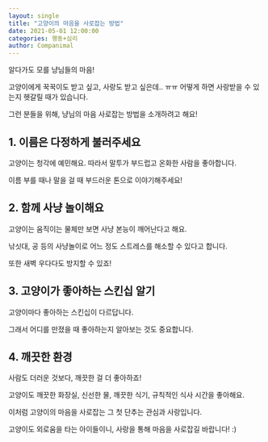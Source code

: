 ```yaml
---
layout: single
title: "고양이의 마음을 사로잡는 방법"
date: 2021-05-01 12:00:00
categories: 행동+심리
author: Companimal
---
```


알다가도 모를 냥님들의 마음!

고양이에게 꾹꾹이도 받고 싶고, 사랑도 받고 싶은데.. ㅠㅠ 어떻게 하면 사랑받을 수 있는지 헷갈릴 때가 있습니다.

그런 분들을 위해, 냥님의 마음 사로잡는 방법을 소개하려고 해요!

## 1. 이름은 다정하게 불러주세요

고양이는 청각에 예민해요. 따라서 말투가 부드럽고 온화한 사람을 좋아합니다.

이름 부를 때나 말을 걸 때 부드러운 톤으로 이야기해주세요!

## 2. 함께 사냥 놀이해요

고양이는 움직이는 물체만 보면 사냥 본능이 깨어난다고 해요.

낚싯대, 공 등의 사냥놀이로 어느 정도 스트레스를 해소할 수 있다고 합니다.

또한 새벽 우다다도 방지할 수 있죠!

## 3. 고양이가 좋아하는 스킨십 알기

고양이마다 좋아하는 스킨십이 다르답니다.

그래서 어디를 만졌을 때 좋아하는지 알아보는 것도 중요합니다.

## 4. 깨끗한 환경

사람도 더러운 것보다, 깨끗한 걸 더 좋아하죠!

고양이도 깨끗한 화장실, 신선한 물, 깨끗한 식기, 규칙적인 식사 시간을 좋아해요.

이처럼 고양이의 마음을 사로잡는 그 첫 단추는 관심과 사랑입니다.

고양이도 외로움을 타는 아이들이니, 사랑을 통해 마음을 사로잡길 바랍니다! :)
